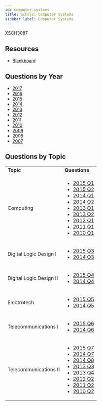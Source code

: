 ```yaml
---
id: computer-systems
title: Schols: Computer Systems
sidebar_label: Computer Systems
---
```


XSCH3087

## Resources

* [Blackboard](https://mymodule.tcd.ie/)

## Questions by Year

* [2017]()
* [2016]()
* [2015]()
* [2014]()
* [2013]()
* [2012]()
* [2011]()
* [2010]()
* [2009]()
* [2008]()
* [2007]()

## Questions by Topic
<table class="examQuestions" width="700px">
    <tr>
        <td><strong>Topic</strong></td>
        <td><strong>Questions</strong></td>
    </tr>
    <tr>
        <td>Computing</td>
        <td>
            <ul class="questions">
                <li><a href="https://www.tcd.ie/academicregistry/exams/assets/local/schol2015/30/3087.pdf#page=2">2015 Q1</a>
                <li><a href="https://www.tcd.ie/academicregistry/exams/assets/local/schol2015/30/3087.pdf#page=2&zoom=0,0,530">2015 Q2</a>
                <li><a href="https://www.tcd.ie/academicregistry/exams/assets/local/schol2014/30/3087.pdf#page=2">2014 Q1</a>
                <li><a href="https://www.tcd.ie/academicregistry/exams/assets/local/schol2014/30/3087.pdf#page=2&zoom=0,0,570">2014 Q2</a>
                <li><a href="https://www.tcd.ie/academicregistry/exams/assets/local/schol2013/30/3087.pdf#page=2">2013 Q1</a>
                <li><a href="https://www.tcd.ie/academicregistry/exams/assets/local/schol2013/30/3087.pdf#page=4">2013 Q2</a>
                <li><a href="https://www.tcd.ie/Local/Exam_Papers/2012/30/3087.pdf#page=2">2012 Q1</a>
                <li><a href="https://www.tcd.ie/Local/Exam_Papers/2011/30/3087.pdf#page=2">2011 Q1</a>
                <li><a href="https://www.tcd.ie/Local/Exam_Papers/2010/30/3087.pdf#page=2">2010 Q1</a>
            </ul>
        </td>
    </tr>
    <tr>
        <td>Digital Logic Design I</td>
        <td>
            <ul class="questions">
                <li><a href="https://www.tcd.ie/academicregistry/exams/assets/local/schol2015/30/3087.pdf#page=3">2015 Q3</a>
                <li><a href="https://www.tcd.ie/academicregistry/exams/assets/local/schol2014/30/3087.pdf#page=3">2014 Q3</a>
            </ul>
        </td>
    </tr>
    <tr>
        <td>Digital Logic Design II</td>
        <td>
            <ul class="questions">
                <li><a href="https://www.tcd.ie/academicregistry/exams/assets/local/schol2015/30/3087.pdf#page=3&zoom=0,0,360">2015 Q4</a>
                <li><a href="https://www.tcd.ie/academicregistry/exams/assets/local/schol2014/30/3087.pdf#page=3&zoom=0,0,430">2014 Q4</a>
            </ul>
        </td>
    </tr>
    <tr>
        <td>Electrotech</td>
        <td>
            <ul class="questions">
                <li><a href="https://www.tcd.ie/academicregistry/exams/assets/local/schol2015/30/3087.pdf#page=4">2015 Q5</a>
                <li><a href="https://www.tcd.ie/academicregistry/exams/assets/local/schol2014/30/3087.pdf#page=3&zoom=0,0,790">2014 Q5</a>
            </ul>
        </td>
    </tr>
    <tr>
        <td>Telecommunications I</td>
        <td>
            <ul class="questions">
                <li><a href="https://www.tcd.ie/academicregistry/exams/assets/local/schol2015/30/3087.pdf#page=5">2015 Q6</a>
                <li><a href="https://www.tcd.ie/academicregistry/exams/assets/local/schol2014/30/3087.pdf#page=4">2014 Q6</a>
            </ul>
        </td>
    </tr>
    <tr>
        <td>Telecommunications II</td>
        <td>
            <ul class="questions">
                <li><a href="https://www.tcd.ie/academicregistry/exams/assets/local/schol2015/30/3087.pdf#page=6">2015 Q7</a>
                <li><a href="https://www.tcd.ie/academicregistry/exams/assets/local/schol2014/30/3087.pdf#page=5">2014 Q7</a>
                <li><a href="https://www.tcd.ie/academicregistry/exams/assets/local/schol2014/30/3087.pdf#page=6">2014 Q8</a>
                <li><a href="https://www.tcd.ie/academicregistry/exams/assets/local/schol2013/30/3087.pdf#page=5">2013 Q3</a>
                <li><a href="https://www.tcd.ie/academicregistry/exams/assets/local/schol2013/30/3087.pdf#page=6">2013 Q4</a>
                <li><a href="https://www.tcd.ie/Local/Exam_Papers/2012/30/3087.pdf#page=3">2012 Q2</a>
                <li><a href="https://www.tcd.ie/Local/Exam_Papers/2011/30/3087.pdf#page=4">2011 Q2</a>
                <li><a href="https://www.tcd.ie/Local/Exam_Papers/2010/30/3087.pdf#page=3">2010 Q2</a>
            </ul>
        </td>
    </tr>
</table>
